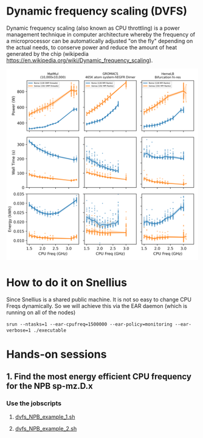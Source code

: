 # Dynamic frequency scaling (DVFS)

Dynamic frequency scaling (also known as CPU throttling) is a power management technique in computer architecture whereby the frequency of a microprocessor can be automatically adjusted "on the fly" depending on the actual needs, to conserve power and reduce the amount of heat generated by the chip (wikipedia https://en.wikipedia.org/wiki/Dynamic_frequency_scaling). 

![GOALZ1](../../images/PETvFreq_MM_GROMACS_HEMEL_v2.png)


# How to do it on Snellius

Since Snellius is a shared public machine. It is not so easy to change CPU Freqs dynamically. So we will achieve this via the EAR daemon (which is running on all of the nodes)

```
srun --ntasks=1 --ear-cpufreq=1500000 --ear-policy=monitoring --ear-verbose=1 ./executable
```

# Hands-on sessions


## 1. Find the most energy efficient CPU frequency for the NPB sp-mz.D.x

### Use the jobscripts
1. [dvfs_NPB_example_1.sh](https://github.com/sara-nl/energy-efficient-computing/blob/main/tutorials/dvfs/dvfs_NPB_example_1.sh)

2. [dvfs_NPB_example_2.sh](https://github.com/sara-nl/energy-efficient-computing/blob/main/tutorials/dvfs/dvfs_NPB_example_2.sh)
    
